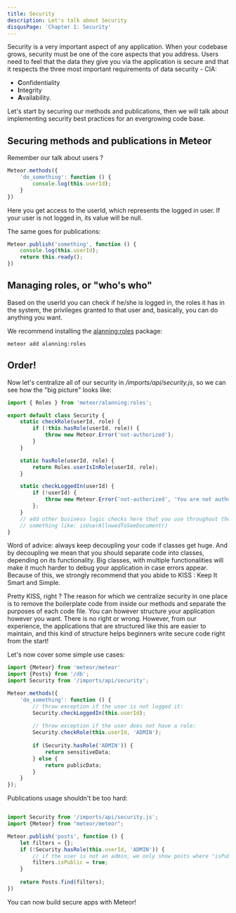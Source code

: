 ```yaml
---
title: Security
description: Let's talk about Security
disqusPage: 'Chapter 1: Security'
---
```


Security is a very important aspect of any application. When your codebase grows, security must be one of the core aspects 
that you address. Users need to feel that the data they give you via the application is secure and that it respects the three 
most important requirements of data security - CIA:
- **C**onfidentiality
- **I**ntegrity
- **A**vailability. 
 
Let's start by securing our methods and publications, then we will talk about implementing security best practices for an evergrowing code base.

## Securing methods and publications in Meteor

Remember our talk about users ?
```js
Meteor.methods({
    'do_something': function () {
        console.log(this.userId);
    }
})
```
Here you get access to the userId, which represents the logged in user. If your user is not logged in, its value will be null.


The same goes for publications:
```js
Meteor.publish('something', function () {
    console.log(this.userId);
    return this.ready(); 
})
```

## Managing roles, or "who's who"

Based on the userId you can check if he/she is logged in, the roles it has in the system, the privileges granted to 
that user and, basically, you can do anything you want.

We recommend installing the [alanning:roles](https://atmospherejs.com/alanning/roles) package:
```
meteor add alanning:roles
```

## Order!

Now let's centralize all of our security in */imports/api/security.js*, so we can see how the "big picture" looks like:
```js
import { Roles } from 'meteor/alanning:roles';

export default class Security {
    static checkRole(userId, role) {
        if (!this.hasRole(userId, role)) {
            throw new Meteor.Error('not-authorized');
        }
    }

    static hasRole(userId, role) {
        return Roles.userIsInRole(userId, role);
    }

    static checkLoggedIn(userId) {
        if (!userId) {
            throw new Meteor.Error('not-authorized', 'You are not authorized');
        };
    }
    // add other business logic checks here that you use throughout the app
    // something like: isUserAllowedToSeeDocument()
}
```
Word of advice: always keep decoupling your code if classes get huge. And by decoupling we mean that you should separate 
code into classes, depending on its functionality. Big classes, with multiple functionalities will make it much harder 
to debug your application in case errors appear. Because of this, we strongly recommend that you abide to KISS : Keep It Smart and Simple. 

Pretty KISS, right ? The reason for which we centralize security in one place is to remove the boilerplate code from 
inside our methods and separate the purposes of each code file. 
You can however structure your application however you want. There is no right or wrong.
However, from our experience, the applications that are structured like this are easier to maintain, and this kind of structure
 helps beginners write secure code right from the start!

Let's now cover some simple use cases:
```js
import {Meteor} from 'meteor/meteor'
import {Posts} from '/db';
import Security from '/imports/api/security';

Meteor.methods({
    'do_something': function () {
        // throw exception if the user is not logged it:
        Security.checkLoggedIn(this.userId);
        
        // throw exception if the user does not have a role:
        Security.checkRole(this.userId, 'ADMIN');
        
        if (Security.hasRole('ADMIN')) {
            return sensitiveData;
        } else {
            return publicData;
        }
    }
});
```

Publications usage shouldn't be too hard:
```js

import Security from '/imports/api/security.js';
import {Meteor} from "meteor/meteor";

Meteor.publish('posts', function () {
    let filters = {};
    if (!Security.hasRole(this.userId, 'ADMIN')) {
        // if the user is not an admin, we only show posts where "isPublic" is true
        filters.isPublic = true;
    }
    
    return Posts.find(filters);
})
```

You can now build secure apps with Meteor!
